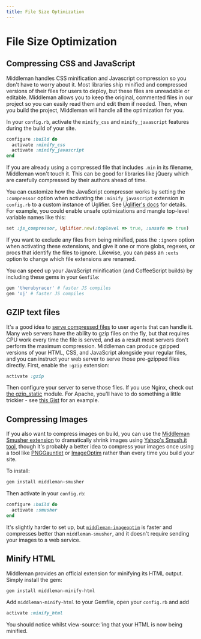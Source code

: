 ```yaml
---
title: File Size Optimization
---
```


# File Size Optimization

## Compressing CSS and JavaScript

Middleman handles CSS minification and Javascript compression so you don't have to worry about it. Most libraries ship minified and compressed versions of their files for users to deploy, but these files are unreadable or editable. Middleman allows you to keep the original, commented files in our project so you can easily read them and edit them if needed. Then, when you build the project, Middleman will handle all the optimization for you.

In your `config.rb`, activate the `minify_css` and `minify_javascript` features during the build of your site.

``` ruby
configure :build do
  activate :minify_css
  activate :minify_javascript
end
```

If you are already using a compressed file that includes `.min` in its filename, Middleman won't touch it. This can be good for libraries like jQuery which are carefully compressed by their authors ahead of time.

You can customize how the JavaScript compressor works by setting the `:compressor` option when activating the `:minify_javascript` extension in `config.rb` to a custom instance of Uglifier. See [Uglifier's docs](https://github.com/lautis/uglifier) for details. For example, you could enable unsafe optimizations and mangle top-level variable names like this:

``` ruby
set :js_compressor, Uglifier.new(:toplevel => true, :unsafe => true)
```

If you want to exclude any files from being minified, pass the `:ignore` option when activating these extensions, and give it one or more globs, regexes, or procs that identify the files to ignore. Likewise, you can pass an `:exts` option to change which file extensions are renamed.

You can speed up your JavaScript minification (and CoffeeScript builds) by including these gems in your `Gemfile`:

```ruby
gem 'therubyracer' # faster JS compiles
gem 'oj' # faster JS compiles
```

## GZIP text files

It's a good idea to [serve compressed files](http://developer.yahoo.com/performance/rules.html#gzip) to user agents that can handle it. Many web servers have the ability to gzip files on the fly, but that requires CPU work every time the file is served, and as a result most servers don't perform the maximum compression. Middleman can produce gzipped versions of your HTML, CSS, and JavaScript alongside your regular files, and you can instruct your web server to serve those pre-gzipped files directly. First, enable the `:gzip` extension:

``` ruby
activate :gzip
```

Then configure your server to serve those files. If you use Nginx, check out [the gzip_static](http://wiki.nginx.org/NginxHttpGzipStaticModule) module. For Apache, you'll have to do something a little trickier - see [this Gist](https://gist.github.com/2200790) for an example.

## Compressing Images

If you also want to compress images on build, you can use the [Middleman Smusher extension] to dramatically shrink images using [Yahoo's Smush.it tool], though it's probably a better idea to compress your images once using a tool like [PNGGauntlet](http://pnggauntlet.com) or [ImageOptim](http://imageoptim.pornel.net) rather than every time you build your site.

To install:

``` bash
gem install middleman-smusher
```

Then activate in your `config.rb`:

``` ruby
configure :build do
  activate :smusher
end
```

It's slightly harder to set up, but [`middleman-imageoptim`](https://github.com/plasticine/middleman-imageoptim) is faster and compresses better than `middleman-smusher`, and it doesn't require sending your images to a web service.

## Minify HTML

Middleman provides an official extension for minifying its HTML output. Simply install the gem:

``` bash
gem install middleman-minify-html
```

Add `middleman-minify-html` to your Gemfile, open your `config.rb` and add

``` ruby
activate :minify_html
```

You should notice whilst view-source:'ing that your HTML is now being minified.

[Middleman Smusher extension]: https://github.com/middleman/middleman-smusher
[Yahoo's Smush.it tool]: http://www.smushit.com/ysmush.it/
